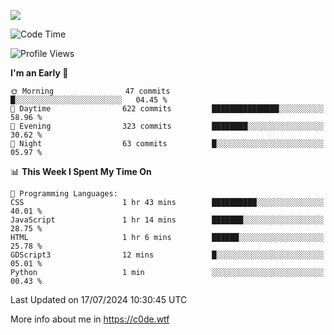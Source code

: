 <a href="https://wakatime.com"><img src="https://wakatime.com/share/@c0dezin/b7f18a7c-ab3a-40b8-8bc7-b1b7bf71f1d6.svg" /></a>

<!--START_SECTION:waka-->
![Code Time](http://img.shields.io/badge/Code%20Time-72%20hrs%207%20mins-blue)

![Profile Views](http://img.shields.io/badge/Profile%20Views-0-blue)

**I'm an Early 🐤** 

```text
🌞 Morning                47 commits          █░░░░░░░░░░░░░░░░░░░░░░░░   04.45 % 
🌆 Daytime                622 commits         ███████████████░░░░░░░░░░   58.96 % 
🌃 Evening                323 commits         ████████░░░░░░░░░░░░░░░░░   30.62 % 
🌙 Night                  63 commits          █░░░░░░░░░░░░░░░░░░░░░░░░   05.97 % 
```


📊 **This Week I Spent My Time On** 

```text
💬 Programming Languages: 
CSS                      1 hr 43 mins        ██████████░░░░░░░░░░░░░░░   40.01 % 
JavaScript               1 hr 14 mins        ███████░░░░░░░░░░░░░░░░░░   28.75 % 
HTML                     1 hr 6 mins         ██████░░░░░░░░░░░░░░░░░░░   25.78 % 
GDScript3                12 mins             █░░░░░░░░░░░░░░░░░░░░░░░░   05.01 % 
Python                   1 min               ░░░░░░░░░░░░░░░░░░░░░░░░░   00.43 % 
```


 Last Updated on 17/07/2024 10:30:45 UTC
<!--END_SECTION:waka-->

More info about me in https://c0de.wtf
